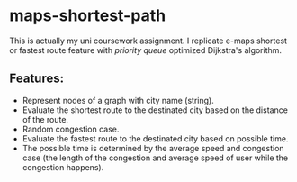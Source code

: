 ﻿# maps-shortest-path

This is actually my uni coursework assignment. I replicate e-maps shortest or fastest route feature with _priority queue_ optimized Dijkstra's algorithm.

## Features:
- Represent nodes of a graph with city name (string).
- Evaluate the shortest route to the destinated city based on the distance of the route.
- Random congestion case.
- Evaluate the fastest route to the destinated city based on possible time.
- The possible time is determined by the average speed and congestion case (the length of the congestion and average speed of user while the congestion happens).

